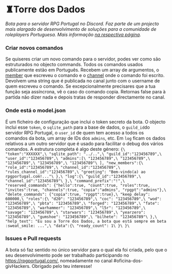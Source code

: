 # ♜Torre dos Dados
*Bota para o servidor RPG Portugal no Discord. Faz parte de um projecto mais alargado de desenvolvimento de soluções para a comunidade de roleplayers Portuguesa. Mais informação [na respectiva página](https://rpgportugal.com/torre/).*

### Criar novos comandos
Se quiseres criar um novo comando para o servidor, podes ver como são estruturados no objecto commands. Todos os comandos usados publicamente estão em Português. Recebem um array de argumentos, o [member](https://discord.js.org/#/docs/main/stable/class/GuildMember) que escreveu o comando e o [channel](https://discord.js.org/#/docs/main/stable/class/TextChannel) onde o comando foi escrito. Devolvem uma string que é publicada no canal junto com o username de quem escreveu o comando. Se excepcionalmente precisares que a tua função seja assíncrona, vê o caso do comando copia. Retornas false para à partida não dizer nada e depois tratas de responder directamente no canal.

### Onde está o model.json
É um ficheiro de configuração que inclui o token secreto da bota. O objecto inclui esse `token`, o `sqlite_path` para a base de dados, o `guild_id`do servidor RPG Portugal, o `user_id` de quem tem acesso a todos os comandos da bota, um array de IDs dos `admins`, etc. Em `log` ficam os dados relativos a um outro servidor que é usado para facilitar o debug dos vários comandos. A estrutura completa é algo deste género:
`
{\
    "token":"XXXXXX",\
    "sqlite_path": "../..",\
    "guild_id":"123456789",\
    "user_id":"123456789",\
    "admins":[\
        "123456789",\
        "123456789",\
        "123456789",\
        "123456789",\
        "123456789"\
    ],
    "new_members":{\
        "role_id":"123456789",\
        "channel_id":"123456789",\
        "rules_channel_id":"123456789",\
        "greeting": "Bem-vindo(a) ao rpgportugal.com!..."\
    },\
    "log":{\
        "guild_id":"123456789",\
        "channel_id":"123456789"\
    },\
    "command_prefix":"!",\
    "reserved_commands": {"hello":true, "count":true, "roles":true, "invites":true, "channels":true, "copia":"admins", "rpgpt":"admins"},\
    "delete_commands": {"copia":true, "rpgpt":true},\
    "keep_delay": 600000,\
    "roles":{\
        "d20": "123456789",\
        "coc": "123456789",\
        "wod": "123456789",\
        "pbta": "123456789",\
        "forged": "123456789",\
        "fate": "123456789",\
        "warhammer": "123456789",\
        "l5r": "123456789",\
        "savage": "123456789",\
        "starwars": "123456789",\
        "yearzero": "123456789",\
        "gumshoe": "123456789",\
        "bilhete": "123456789"\
    },\
    "help_text": "Eu sou a Torre dos Dados, a bota que está sempre em beta :sweat_smile: ...",\
    "data":{\
        "ready_count": 1\
    }\
}\
`


### Issues e Pull requests 
A bota só faz sentido no único servidor para o qual ela foi criada, pelo que o seu desenvolvimento pode ser trabalhado participando no https://rpgportugal.com/, nomeadamente no canal #oficina-dos-givHackers. Obrigado pelo teu interesse! 

